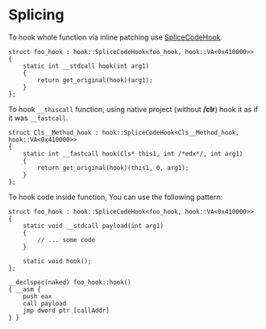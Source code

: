 # Splicing #

To hook whole function via inline patching use [SpliceCodeHook](SpliceCodeHook.md).
```
struct foo_hook : hook::SpliceCodeHook<foo_hook, hook::VA<0x410000>>
{
    static int __stdcall hook(int arg1)
    {
        return get_original(hook)(arg1);
    }
};
```

To hook `__thiscall` function, using native project (without **/clr**) hook it as if it was `__fastcall`.

```
struct Cls__Method_hook : hook::SpliceCodeHook<Cls__Method_hook, hook::VA<0x410000>>
{
    static int __fastcall hook(Cls* this1, int /*edx*/, int arg1)
    {
        return get_original(hook)(this1, 0, arg1);
    }
};
```

To hook code inside function, You can use the following pattern:

```
struct foo_hook : hook::SpliceCodeHook<foo_hook, hook::VA<0x410000>>
{
    static void __stdcall payload(int arg1)
    {
        // ... some code
    }

    static void hook();
};

__declspec(naked) foo_hook::hook()
{ __asm {
    push eax
    call payload
    jmp dword ptr [callAddr]
} }
```